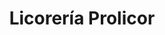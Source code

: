 ---
title: "Licorería Prolicor"
url: /caracas/licoreria-prolicor-av-san-sebastian/
shop: alcohol
---